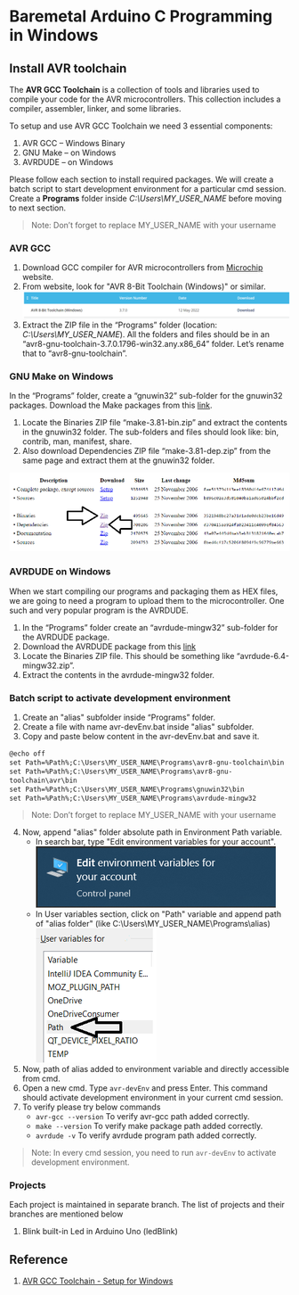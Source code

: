 # Baremetal Arduino C Programming in Windows
## Install AVR toolchain
The **AVR GCC Toolchain** is a collection of tools and libraries used to compile your code for the AVR microcontrollers. This collection includes a compiler, assembler, linker, and some libraries.

To setup and use AVR GCC Toolchain we need 3 essential components:

1. AVR GCC – Windows Binary
2. GNU Make – on Windows
3. AVRDUDE – on Windows

Please follow each section to install required packages. We will create a batch script to start development environment for a particular cmd session. Create a **Programs** folder inside *C:\Users\MY_USER_NAME* before moving to next section.

> Note: Don’t forget to replace MY_USER_NAME with your username
### AVR GCC
1. Download GCC compiler for AVR microcontrollers from [Microchip](https://www.microchip.com/en-us/tools-resources/develop/microchip-studio/gcc-compilers/) website.
2. From website, look for "AVR 8-Bit Toolchain (Windows)" or similar.![avr-gcc](images/gccDownload.PNG)
3. Extract the ZIP file in the “Programs” folder (location: *C:\Users\MY_USER_NAME*). All the folders and files should be in an “avr8-gnu-toolchain-3.7.0.1796-win32.any.x86_64” folder. Let’s rename that to “avr8-gnu-toolchain”.

### GNU Make on Windows
In the “Programs” folder, create a “gnuwin32” sub-folder for the gnuwin32 packages. Download the Make packages from this [link](https://gnuwin32.sourceforge.net/packages/make.htm).

1. Locate the Binaries ZIP file “make-3.81-bin.zip” and extract the contents in the gnuwin32 folder. The sub-folders and files should look like: bin, contrib, man, manifest, share.
2. Also download Dependencies ZIP file “make-3.81-dep.zip” from the same page and extract them at the gnuwin32 folder.

![make packages](images/makePackage.png)

### AVRDUDE on Windows
When we start compiling our programs and packaging them as HEX files, we are going to need a program to upload them to the microcontroller. One such and very popular program is the AVRDUDE.

1. In the “Programs” folder create an “avrdude-mingw32” sub-folder for the AVRDUDE package.
2. Download the AVRDUDE package from this [link](https://download.savannah.gnu.org/releases/avrdude/avrdude-6.4-mingw32.zip)
3. Locate the Binaries ZIP file. This should be something like “avrdude-6.4-mingw32.zip”.
4. Extract the contents in the avrdude-mingw32 folder.

### Batch script to activate development environment
1. Create an "alias" subfolder inside “Programs” folder.
2. Create a file with name avr-devEnv.bat inside "alias" subfolder.
3. Copy and paste below content in the avr-devEnv.bat and save it.
```
@echo off
set Path=%Path%;C:\Users\MY_USER_NAME\Programs\avr8-gnu-toolchain\bin
set Path=%Path%;C:\Users\MY_USER_NAME\Programs\avr8-gnu-toolchain\avr\bin
set Path=%Path%;C:\Users\MY_USER_NAME\Programs\gnuwin32\bin
set Path=%Path%;C:\Users\MY_USER_NAME\Programs\avrdude-mingw32
```
> Note: Don’t forget to replace MY_USER_NAME with your username
4. Now, append "alias" folder absolute path in  Environment Path variable.
	* In search bar, type "Edit environment variables for your account".
	![edit environment variable](images/envVariable.png)
	* In User variables section, click on "Path" variable and append path of "alias folder" (like C:\Users\MY_USER_NAME\Programs\alias)
  ![Append to Path variable](images/addPath.png)
5. Now, path of alias added to environment variable and directly accessible from cmd.
6. Open a new cmd. Type `avr-devEnv` and press Enter. This command should activate development environment in your current cmd session.
7. To verify please try below commands
	* `avr-gcc --version` To verify avr-gcc path added correctly.
	* `make --version` To verify make package path added correctly.
	* `avrdude -v` To verify avrdude program path added correctly.

> Note: In every cmd session, you need to run `avr-devEnv` to activate development environment.

### Projects
Each project is maintained in separate branch. The list of projects and their branches are mentioned below
1. Blink built-in Led in Arduino Uno (ledBlink)


## Reference
1. [AVR GCC Toolchain - Setup for Windows](https://tinusaur.com/guides/avr-gcc-toolchain/)